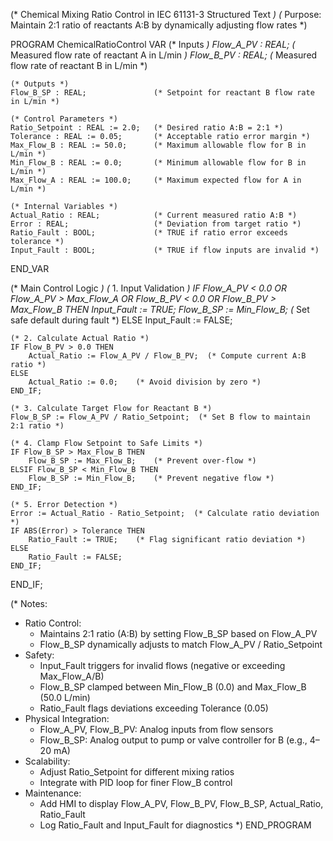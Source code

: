 (* Chemical Mixing Ratio Control in IEC 61131-3 Structured Text *)
(* Purpose: Maintain 2:1 ratio of reactants A:B by dynamically adjusting flow rates *)

PROGRAM ChemicalRatioControl
VAR
    (* Inputs *)
    Flow_A_PV : REAL;               (* Measured flow rate of reactant A in L/min *)
    Flow_B_PV : REAL;               (* Measured flow rate of reactant B in L/min *)

    (* Outputs *)
    Flow_B_SP : REAL;               (* Setpoint for reactant B flow rate in L/min *)

    (* Control Parameters *)
    Ratio_Setpoint : REAL := 2.0;   (* Desired ratio A:B = 2:1 *)
    Tolerance : REAL := 0.05;       (* Acceptable ratio error margin *)
    Max_Flow_B : REAL := 50.0;      (* Maximum allowable flow for B in L/min *)
    Min_Flow_B : REAL := 0.0;       (* Minimum allowable flow for B in L/min *)
    Max_Flow_A : REAL := 100.0;     (* Maximum expected flow for A in L/min *)

    (* Internal Variables *)
    Actual_Ratio : REAL;            (* Current measured ratio A:B *)
    Error : REAL;                   (* Deviation from target ratio *)
    Ratio_Fault : BOOL;             (* TRUE if ratio error exceeds tolerance *)
    Input_Fault : BOOL;             (* TRUE if flow inputs are invalid *)
END_VAR

(* Main Control Logic *)
(* 1. Input Validation *)
IF Flow_A_PV < 0.0 OR Flow_A_PV > Max_Flow_A OR Flow_B_PV < 0.0 OR Flow_B_PV > Max_Flow_B THEN
    Input_Fault := TRUE;
    Flow_B_SP := Min_Flow_B;    (* Set safe default during fault *)
ELSE
    Input_Fault := FALSE;

    (* 2. Calculate Actual Ratio *)
    IF Flow_B_PV > 0.0 THEN
        Actual_Ratio := Flow_A_PV / Flow_B_PV;  (* Compute current A:B ratio *)
    ELSE
        Actual_Ratio := 0.0;    (* Avoid division by zero *)
    END_IF;

    (* 3. Calculate Target Flow for Reactant B *)
    Flow_B_SP := Flow_A_PV / Ratio_Setpoint;  (* Set B flow to maintain 2:1 ratio *)

    (* 4. Clamp Flow Setpoint to Safe Limits *)
    IF Flow_B_SP > Max_Flow_B THEN
        Flow_B_SP := Max_Flow_B;    (* Prevent over-flow *)
    ELSIF Flow_B_SP < Min_Flow_B THEN
        Flow_B_SP := Min_Flow_B;    (* Prevent negative flow *)
    END_IF;

    (* 5. Error Detection *)
    Error := Actual_Ratio - Ratio_Setpoint;  (* Calculate ratio deviation *)
    IF ABS(Error) > Tolerance THEN
        Ratio_Fault := TRUE;    (* Flag significant ratio deviation *)
    ELSE
        Ratio_Fault := FALSE;
    END_IF;
END_IF;

(* Notes:
   - Ratio Control:
     - Maintains 2:1 ratio (A:B) by setting Flow_B_SP based on Flow_A_PV
     - Flow_B_SP dynamically adjusts to match Flow_A_PV / Ratio_Setpoint
   - Safety:
     - Input_Fault triggers for invalid flows (negative or exceeding Max_Flow_A/B)
     - Flow_B_SP clamped between Min_Flow_B (0.0) and Max_Flow_B (50.0 L/min)
     - Ratio_Fault flags deviations exceeding Tolerance (0.05)
   - Physical Integration:
     - Flow_A_PV, Flow_B_PV: Analog inputs from flow sensors
     - Flow_B_SP: Analog output to pump or valve controller for B (e.g., 4–20 mA)
   - Scalability:
     - Adjust Ratio_Setpoint for different mixing ratios
     - Integrate with PID loop for finer Flow_B control
   - Maintenance:
     - Add HMI to display Flow_A_PV, Flow_B_PV, Flow_B_SP, Actual_Ratio, Ratio_Fault
     - Log Ratio_Fault and Input_Fault for diagnostics
*)
END_PROGRAM
